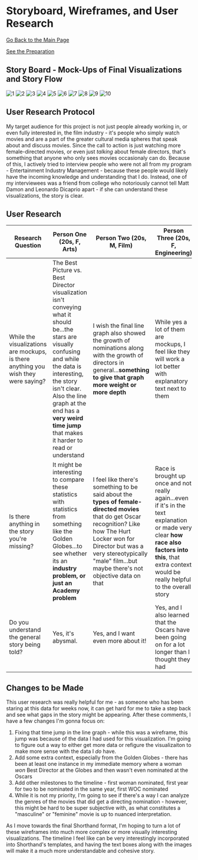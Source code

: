 # Storyboard, Wireframes, and User Research
[Go Back to the Main Page](https://delsears.github.io/cmustudent-repository/) 

[See the Preparation](finalproject_sears.md) 

## Story Board - Mock-Ups of Final Visualizations and Story Flow 
![1](https://user-images.githubusercontent.com/97906084/154365110-34a5f3c2-bd60-400b-9e65-95d7eee0a029.png)
![2](https://user-images.githubusercontent.com/97906084/154365122-107680a8-22d6-42dc-827d-486b23ea9989.png)
![3](https://user-images.githubusercontent.com/97906084/154365136-4a8fc18e-df8f-4136-bc24-60898f36e9a3.png)
![4](https://user-images.githubusercontent.com/97906084/154365173-c2534114-b36b-4f35-8004-5a320f04cdd9.png)
![5](https://user-images.githubusercontent.com/97906084/154365183-4826ed7b-0bfd-44c2-9a8f-de878ccc2eac.png)
![6](https://user-images.githubusercontent.com/97906084/154365200-1a3e8dd9-b304-4feb-aa5d-a07bf858bd3c.png)
![7](https://user-images.githubusercontent.com/97906084/154365202-3be81a46-475e-4891-9940-8e2ba1d85efa.png)
![8](https://user-images.githubusercontent.com/97906084/154365213-e46f1e80-8a51-4831-8223-e936992da58e.png)
![9](https://user-images.githubusercontent.com/97906084/154365218-8dcdd77b-819d-483d-bb39-02bd4a7f6de0.png)
![10](https://user-images.githubusercontent.com/97906084/154365225-ce118c9c-5e8d-465b-87d8-0367e4237ef2.png)


## User Research Protocol 
My target audience for this project is not just people already working in, or even fully interested in, the film industry - it's people who simply watch movies and are a part of the greater cultural media spheres that speak about and discuss movies. Since the call to action is just watching more female-directed movies, or even just _talking_ about female directors, that's something that anyone who only sees movies occasionaly can do. Because of this, I actively tried to interview people who were not all from my program - Entertainment Industry Management - because these people would likely have the incoming knowledge and understanding that I do. Instead, one of my interviewees was a friend from college who notoriously cannot tell Matt Damon and Leonardo Dicaprio apart - if she can understand these visualizations, the story is clear. 

## User Research  
|Research Question | Person One (20s, F, Arts) | Person Two (20s, M, Film) | Person Three (20s, F, Engineering) |
| --- | --- | --- | --- |
| While the visualizations are mockups, is there anything you wish they were saying? | The Best Picture vs. Best Director visualization isn't conveying what it should be...the stars are visually confusing and while the data is interesting, the story isn't clear. Also the line graph at the end has a **very weird time jump** that makes it harder to read or understand | I wish the final line graph also showed the growth of nominations along with the growth of directors in general...**something to give that graph more weight or more depth**| While yes a lot of them are mockups, I feel like they will work a lot better with explanatory text next to them | 
| Is there anything in the story you're missing?| It might be interesting to compare these statistics with statistics from something like the Golden Globes...to see whether its an **industry problem, or just an Academy problem** | I feel like there's something to be said about the **types of female-directed movies** that do get Oscar recognition? Like how The Hurt Locker won for Director but was a very stereotypically "male" film...but maybe there's not objective data on that | Race is brought up once and not really again...even if it's in the text explanation or made very clear **how race also factors into this**, that extra context would be really helpful to the overall story | 
| Do you understand the general story being told?| Yes, it's abysmal. | Yes, and I want even more about it! | Yes, and I also learned that the Oscars have been going on for a lot longer than I thought they had |

## Changes to be Made
This user research was really helpful for me - as someone who has been staring at this data for weeks now, it can get hard for me to take a step back and see what gaps in the story might be appearing. After these comments, I have a few changes I'm gonna focus on:
 1. Fixing that time jump in the line graph - while this was a wireframe, this jump was because of the data I had used for this visualization. I'm going to figure out a way to either get more data or refigure the visualizaiton to make more sense with the data I _do_ have. 
 2. Add some extra context, especially from the Golden Globes - there has been at least one instance in my immediate memory where a woman _won_ Best Director at the Globes and then wasn't even nominated at the Oscars 
 3. Add other milestones to the timeline - first woman nominated, first year for two to be nominated in the same year, first WOC nominated
 4. While it is not my priority, I'm going to see if there's a way I can analyze the genres of the movies that did get a directing nomination - however, this might be hard to be super subjective with, as what constitutes a "masculine" or "feminine" movie is up to nuanced interpretation. 

As I move towards the final Shorthand format, I'm hoping to turn a lot of these wireframes into much more complex or more visually interesting visualizations. The timeline I feel like can be very interestingly incorporated into Shorthand's templates, and having the text boxes along with the images will make it a much more understandable and cohesive story. 
